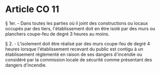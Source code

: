 # Article CO 11

§ 1er. - Dans toutes les parties où il joint des constructions ou locaux occupés par des tiers, l'établissement doit en être isolé par des murs ou planchers coupe-feu de degré 3 heures au moins.

§ 2. - L'isolement doit être réalisé par des murs coupe-feu de degré 4 heures lorsque l'établissement recevant du public est contigu à un établissement réglementé en raison de ses dangers d'incendie ou considéré par la commission locale de sécurité comme présentant des dangers d'incendie.
